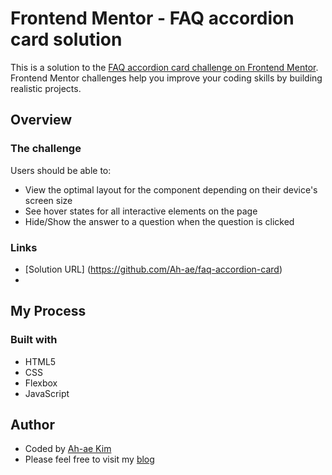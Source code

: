 # Frontend Mentor - FAQ accordion card solution

This is a solution to the [FAQ accordion card challenge on Frontend Mentor](https://www.frontendmentor.io/challenges/faq-accordion-card-XlyjD0Oam). Frontend Mentor challenges help you improve your coding skills by building realistic projects.

## Overview

### The challenge

Users should be able to:

- View the optimal layout for the component depending on their device's screen size
- See hover states for all interactive elements on the page
- Hide/Show the answer to a question when the question is clicked

### Links

- [Solution URL] (https://github.com/Ah-ae/faq-accordion-card)
- [Live Site URL]: (https://faq-accordion-card-practice.vercel.app/)

## My Process

### Built with

- HTML5
- CSS
- Flexbox
- JavaScript

## Author

- Coded by [Ah-ae Kim](https://twitter.com/bttrthn_ystrdy)
- Please feel free to visit my [blog](https://bttrthn-ystrdy.tistory.com)
